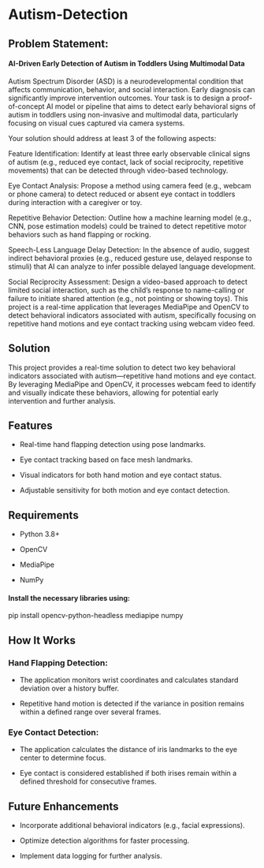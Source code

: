 # Autism-Detection
## Problem Statement:
#### AI-Driven Early Detection of Autism in Toddlers Using Multimodal Data
Autism Spectrum Disorder (ASD) is a neurodevelopmental condition that affects communication, behavior, and social interaction. Early diagnosis can significantly improve intervention outcomes. Your task is to design a proof-of-concept AI model or pipeline that aims to detect early behavioral signs of autism in toddlers using non-invasive and multimodal data, particularly focusing on visual cues captured via camera systems.

Your solution should address at least 3 of the following aspects:

Feature Identification: Identify at least three early observable clinical signs of autism (e.g., reduced eye contact, lack of social reciprocity, repetitive movements) that can be detected through video-based technology.

Eye Contact Analysis: Propose a method using camera feed (e.g., webcam or phone camera) to detect reduced or absent eye contact in toddlers during interaction with a caregiver or toy.

Repetitive Behavior Detection: Outline how a machine learning model (e.g., CNN, pose estimation models) could be trained to detect repetitive motor behaviors such as hand flapping or rocking.

Speech-Less Language Delay Detection: In the absence of audio, suggest indirect behavioral proxies (e.g., reduced gesture use, delayed response to stimuli) that AI can analyze to infer possible delayed language development.

Social Reciprocity Assessment: Design a video-based approach to detect limited social interaction, such as the child’s response to name-calling or failure to initiate shared attention (e.g., not pointing or showing toys).
This project is a real-time application that leverages MediaPipe and OpenCV to detect behavioral indicators associated with autism, specifically focusing on repetitive hand motions and eye contact tracking using webcam video feed.

## Solution
This project provides a real-time solution to detect two key behavioral indicators associated with autism—repetitive hand motions and eye contact. By leveraging MediaPipe and OpenCV, it processes webcam feed to identify and visually indicate these behaviors, allowing for potential early intervention and further analysis.

## Features

- Real-time hand flapping detection using pose landmarks.

- Eye contact tracking based on face mesh landmarks.

- Visual indicators for both hand motion and eye contact status.

- Adjustable sensitivity for both motion and eye contact detection.

## Requirements

- Python 3.8+

- OpenCV

- MediaPipe

- NumPy

#### Install the necessary libraries using:

pip install opencv-python-headless mediapipe numpy



## How It Works

### Hand Flapping Detection:

- The application monitors wrist coordinates and calculates standard deviation over a history buffer.

- Repetitive hand motion is detected if the variance in position remains within a defined range over several frames.

### Eye Contact Detection:

- The application calculates the distance of iris landmarks to the eye center to determine focus.

- Eye contact is considered established if both irises remain within a defined threshold for consecutive frames.


## Future Enhancements

- Incorporate additional behavioral indicators (e.g., facial expressions).

- Optimize detection algorithms for faster processing.

- Implement data logging for further analysis.
